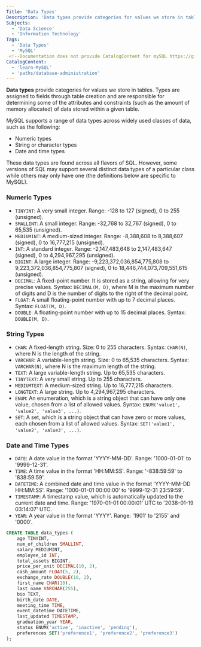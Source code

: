 ```yaml
---
Title: 'Data Types'
Description: 'Data types provide categories for values we store in tables.'
Subjects:
  - 'Data Science'
  - 'Information Technology'
Tags:
  - 'Data Types'
  - 'MySQL'
 <!--Documentation does not provide CatalogContent for mySQL https://github.com/Codecademy/docs/blob/main/documentation/catalog-content.md --> 
CatalogContent:
  - 'learn-MySQL'
  - 'paths/database-administration'
---
```


**Data types** provide categories for values we store in tables. Types are assigned to fields through table creation and are responsible for determining some of the attributes and constraints (such as the amount of memory allocated) of data stored within a given table.

MySQL supports a range of data types across widely used classes of data, such as the following:

- Numeric types
- String or character types
- Date and time types

These data types are found across all flavors of SQL. However, some versions of SQL may support several distinct data types of a particular class while others may only have one (the definitions below are specific to MySQL).

### Numeric Types

- `TINYINT`: A very small integer. Range: -128 to 127 (signed), 0 to 255 (unsigned).
- `SMALLINT`: A small integer. Range: -32,768 to 32,767 (signed), 0 to 65,535 (unsigned).
- `MEDIUMINT`: A medium-sized integer. Range: -8,388,608 to 8,388,607 (signed), 0 to 16,777,215 (unsigned).
- `INT`: A standard integer. Range: -2,147,483,648 to 2,147,483,647 (signed), 0 to 4,294,967,295 (unsigned).
- `BIGINT`: A large integer. Range: -9,223,372,036,854,775,808 to 9,223,372,036,854,775,807 (signed), 0 to 18,446,744,073,709,551,615 (unsigned).
- `DECIMAL`: A fixed-point number. It is stored as a string, allowing for very precise values. Syntax: `DECIMAL(M, D)`, where M is the maximum number of digits and D is the number of digits to the right of the decimal point.
- `FLOAT`: A small floating-point number with up to 7 decimal places. Syntax: `FLOAT(M, D)`.
- `DOUBLE`: A floating-point number with up to 15 decimal places. Syntax: `DOUBLE(M, D)`.

### String Types

- `CHAR`: A fixed-length string. Size: 0 to 255 characters. Syntax: `CHAR(N)`, where N is the length of the string.
- `VARCHAR`: A variable-length string. Size: 0 to 65,535 characters. Syntax: `VARCHAR(N)`, where N is the maximum length of the string.
- `TEXT`: A large variable-length string. Up to 65,535 characters.
- `TINYTEXT`: A very small string. Up to 255 characters.
- `MEDIUMTEXT`: A medium-sized string. Up to 16,777,215 characters.
- `LONGTEXT`: A large string. Up to 4,294,967,295 characters.
- `ENUM`: An enumeration, which is a string object that can have only one value, chosen from a list of allowed values. Syntax: `ENUM('value1', 'value2', 'value3', ...)`.
- `SET`: A set, which is a string object that can have zero or more values, each chosen from a list of allowed values. Syntax: `SET('value1', 'value2', 'value3', ...)`.

### Date and Time Types

- `DATE`: A date value in the format 'YYYY-MM-DD'. Range: '1000-01-01' to '9999-12-31'.
- `TIME`: A time value in the format 'HH:MM:SS'. Range: '-838:59:59' to '838:59:59'.
- `DATETIME`: A combined date and time value in the format 'YYYY-MM-DD HH:MM:SS'. Range: '1000-01-01 00:00:00' to '9999-12-31 23:59:59'.
- `TIMESTAMP`: A timestamp value, which is automatically updated to the current date and time. Range: '1970-01-01 00:00:01' UTC to '2038-01-19 03:14:07' UTC.
- `YEAR`: A year value in the format 'YYYY'. Range: '1901' to '2155' and '0000'.

```sql
CREATE TABLE data_types (
    age TINYINT,
    num_of_children SMALLINT,
    salary MEDIUMINT,
    employee_id INT,
    total_assets BIGINT,
    price_per_unit DECIMAL(10, 2),
    cash_amount FLOAT(5, 2),
    exchange_rate DOUBLE(10, 2),
    first_name CHAR(10),
    last_name VARCHAR(255),
    bio TEXT,
    birth_date DATE,
    meeting_time TIME,
    event_datetime DATETIME,
    last_updated TIMESTAMP,
    graduation_year YEAR,
    status ENUM('active', 'inactive', 'pending'),
    preferences SET('preference1', 'preference2', 'preference3')
);
```